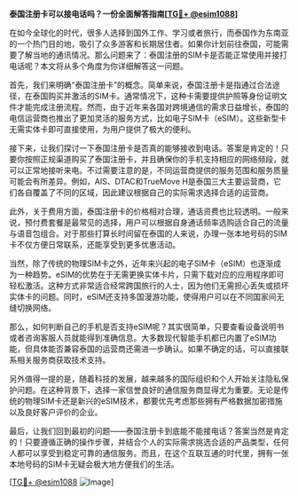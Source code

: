 **泰国注册卡可以接电话吗？一份全面解答指南[[TG💪+ @esim1088](https://t.me/s/esim1088)]**

在如今全球化的时代，很多人选择到国外工作、学习或者旅行，而泰国作为东南亚的一个热门目的地，吸引了众多游客和长期居住者。如果你计划前往泰国，可能需要了解当地的通讯情况。那么问题来了：泰国注册的SIM卡是否能正常使用并接打电话呢？本文将从多个角度为你详细解答这一问题。

首先，我们来明确“泰国注册卡”的概念。简单来说，泰国注册卡是指通过合法途径，在泰国购买并激活的SIM卡。通常情况下，这种卡需要提供护照等身份证明文件才能完成注册流程。然而，由于近年来各国对跨境通信的需求日益增长，泰国的电信运营商也推出了更加灵活的服务方式，比如电子SIM卡（eSIM）。这些新型卡无需实体卡即可直接使用，为用户提供了极大的便利。

接下来，让我们探讨一下泰国注册卡是否真的能够接收到电话。答案是肯定的！只要你按照正规渠道购买了泰国注册卡，并且确保你的手机支持相应的网络频段，就可以正常地接听来电。不过需要注意的是，不同运营商提供的服务范围和服务质量可能会有所差异。例如，AIS、DTAC和TrueMove H是泰国三大主要运营商，它们各自覆盖了不同的区域，因此建议根据自己的实际需求选择合适的运营商。

此外，关于费用方面，泰国注册卡的价格相对合理，通话资费也比较透明。一般来说，预付费套餐是最常见的选择，用户可以根据自身通话频率选购适合自己的流量与语音包组合。对于那些打算长时间留在泰国的人来说，办理一张本地号码的SIM卡不仅方便日常联系，还能享受到更多优惠活动。

当然，除了传统的物理SIM卡之外，近年来兴起的电子SIM卡（eSIM）也逐渐成为一种趋势。eSIM的优势在于无需更换实体卡片，只需下载对应的应用程序即可轻松激活。这种方式非常适合经常跨国旅行的人士，因为他们无需担心丢失或损坏实体卡的问题。同时，eSIM还支持多国漫游功能，使得用户可以在不同国家间无缝切换网络。

那么，如何判断自己的手机是否支持eSIM呢？其实很简单，只要查看设备说明书或者咨询客服人员就能得到准确信息。大多数现代智能手机都已内置了eSIM功能，但具体能否兼容泰国的运营商还需进一步确认。如果不确定的话，可以直接联系相关服务商获取技术支持。

另外值得一提的是，随着科技的发展，越来越多的国际组织和个人开始关注隐私保护问题。在这种背景下，选择一家信誉良好的通信服务商显得尤为重要。无论是传统的物理SIM卡还是新兴的eSIM技术，都要优先考虑那些拥有严格数据加密措施以及良好客户评价的企业。

最后，让我们回到最初的问题——泰国注册卡到底能不能接电话？答案当然是肯定的！只要遵循正确的操作步骤，并结合个人的实际需求挑选合适的产品类型，任何人都可以享受到稳定可靠的通信服务。而且，在这个互联互通的时代里，拥有一张本地号码的SIM卡无疑会极大地方便我们的生活。

[[TG💪+ @esim1088](https://t.me/s/esim1088) ![Image](https://i.postimg.cc/4NQfJmqS/Snipaste-2025-05-13-00-14-12.png)]